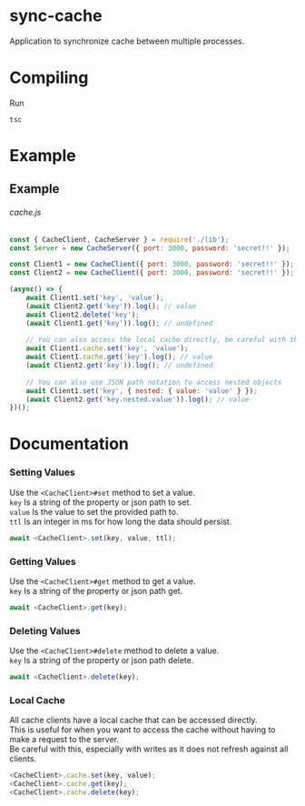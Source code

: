 # sync-cache

Application to synchronize cache between multiple processes.

# Compiling

Run

```
tsc
```

# Example

## Example

###### cache.js

```js
const { CacheClient, CacheServer } = require('./lib');
const Server = new CacheServer({ port: 3000, password: 'secret!!' });

const Client1 = new CacheClient({ port: 3000, password: 'secret!!' });
const Client2 = new CacheClient({ port: 3000, password: 'secret!!' });

(async() => {
    await Client1.set('key', 'value');
    (await Client2.get('key')).log(); // value
    await Client2.delete('key');
    (await Client1.get('key')).log(); // undefined
    
    // You can also access the local cache directly, be careful with this
    await Client1.cache.set('key', 'value');
    await Client1.cache.get('key').log(); // value
    (await Client2.get('key')).log(); // undefined
    
    // You can also use JSON path notation to access nested objects
    await Client1.set('key', { nested: { value: 'value' } });
    (await Client2.get('key.nested.value')).log(); // value
})();
```

# Documentation

### Setting Values

Use the `<CacheClient>#set` method to set a value.<br>
`key` Is a string of the property or json path to set.<br>
`value` Is the value to set the provided path to.<br>
`ttl` Is an integer in ms for how long the data should persist.<br>

```js
await <CacheClient>.set(key, value, ttl);
```

### Getting Values

Use the `<CacheClient>#get` method to get a value.<br>
`key` Is a string of the property or json path get.<br>

```js
await <CacheClient>.get(key);
```

### Deleting Values

Use the `<CacheClient>#delete` method to delete a value.<br>
`key` Is a string of the property or json path delete.<br>

```js
await <CacheClient>.delete(key);
```

### Local Cache
All cache clients have a local cache that can be accessed directly.<br>
This is useful for when you want to access the cache without having to make a request to the server.<br>
Be careful with this, especially with writes as it does not refresh against all clients.<br>

```js
<CacheClient>.cache.set(key, value);
<CacheClient>.cache.get(key);
<CacheClient>.cache.delete(key);
```